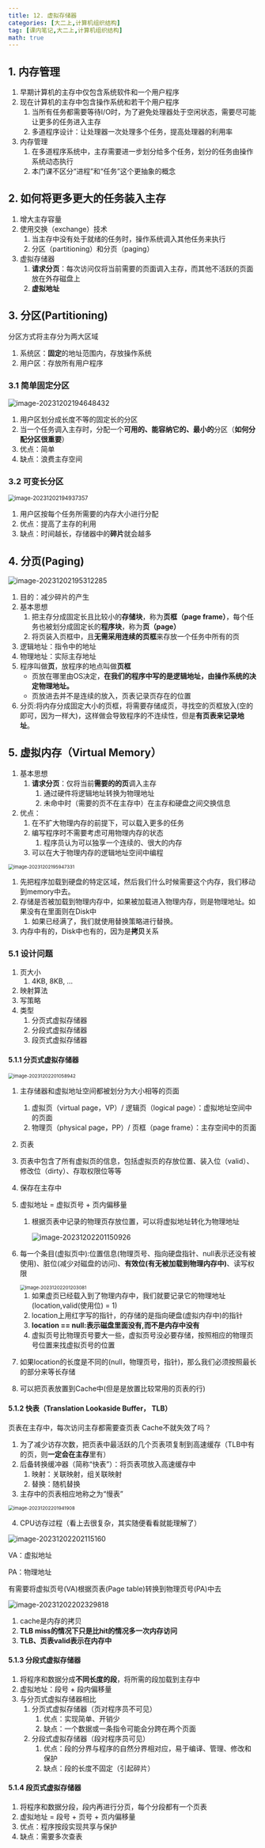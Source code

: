 ```yaml
---
title: 12. 虚拟存储器
categories: [大二上,计算机组织结构]
tag: [课内笔记,大二上,计算机组织结构] 
math: true
---
```


## 1. 内存管理

1. 早期计算机的主存中仅包含系统软件和一个用户程序
2. 现在计算机的主存中包含操作系统和若干个用户程序
   1. 当所有任务都需要等待I/O时，为了避免处理器处于空闲状态，需要尽可能让更多的任务进入主存
   2. 多道程序设计：让处理器一次处理多个任务，提高处理器的利用率
3. 内存管理
   1. 在多道程序系统中，主存需要进一步划分给多个任务，划分的任务由操作系统动态执行
   2. 本门课不区分“进程”和“任务”这个更抽象的概念

## 2. 如何将更多更大的任务装入主存

1. 增大主存容量
2. 使用交换（exchange）技术
   1. 当主存中没有处于就绪的任务时，操作系统调入其他任务来执行
   2. 分区（partitioning）和分页（paging）
3. 虚拟存储器
   1. **请求分页**：每次访问仅将当前需要的页面调入主存，而其他不活跃的页面放在外存磁盘上
   2. **虚拟地址**

## 3. 分区(Partitioning)

分区方式将主存分为两大区域

1. 系统区：**固定**的地址范围内，存放操作系统
2. 用户区：存放所有用户程序

### 3.1 简单固定分区

![image-20231202194648432](https://salieri-typora.oss-cn-shanghai.aliyuncs.com/img/markdown/image-20231202194648432.png)

1. 用户区划分成长度不等的固定长的分区
2. 当一个任务调入主存时，分配一个**可用的、能容纳它的、最小的**分区（**如何分配分区很重要**）
3. 优点：简单
4. 缺点：浪费主存空间

### 3.2 可变长分区

<img src="https://salieri-typora.oss-cn-shanghai.aliyuncs.com/img/markdown/image-20231202194937357.png" alt="image-20231202194937357" style="zoom: 80%;" />

1. 用户区按每个任务所需要的内存大小进行分配
2. 优点：提高了主存的利用
3. 缺点：时间越长，存储器中的**碎片**就会越多

## 4. 分页(Paging)

![image-20231202195312285](https://salieri-typora.oss-cn-shanghai.aliyuncs.com/img/markdown/image-20231202195312285.png)

1. 目的：减少碎片的产生
2. 基本思想
   1. 把主存分成固定长且比较小的**存储块**，称为**页框（page frame）**，每个任务也被划分成固定长的**程序块**，称为**页（page）**
   2. 将页装入页框中，且**无需采用连续的页框**来存放一个任务中所有的页
3. 逻辑地址：指令中的地址
4. 物理地址：实际主存地址
5. 程序叫做**页**，放程序的地点叫做**页框**
   + 页放在哪里由OS决定，**在我们的程序中写的是逻辑地址，由操作系统的决定物理地址。**
   + 页放进去并不是连续的放入，页表记录页存在的位置
6. 分页:将内存分成固定大小的页框，将需要存储成页，寻找空的页框放入(空的即可，因为一样大)，这样做会导致程序的不连续性，但是**有页表来记录地址**。

## 5. 虚拟内存（Virtual Memory）

1. 基本思想
   1. **请求分页**：仅将当前**需要的的页**调入主存
      1. 通过硬件将逻辑地址转换为物理地址
      2. 未命中时（需要的页不在主存中）在主存和硬盘之间交换信息
2. 优点：
   1. 在不扩大物理内存的前提下，可以载入更多的任务
   2. 编写程序时不需要考虑可用物理内存的状态
      1. 程序员认为可以独享一个连续的、很大的内存
   3. 可以在大于物理内存的逻辑地址空间中编程

<img src="https://salieri-typora.oss-cn-shanghai.aliyuncs.com/img/markdown/image-20231202195947331.png" alt="image-20231202195947331" style="zoom: 67%;" />

1. 先把程序加载到硬盘的特定区域，然后我们什么时候需要这个内存，我们移动到memory中去。
2. 存储是否被加载到物理内存中，如果被加载进入物理内存，则是物理地址。如果没有在里面则在Disk中
   1. 如果已经满了，我们就使用替换策略进行替换。
3. 内存中有的，Disk中也有的，因为是**拷贝**关系

### 5.1 设计问题

1. 页大小
   1. 4KB, 8KB, …
2. 映射算法
3. 写策略
4. 类型
   1. 分页式虚拟存储器
   2. 分段式虚拟存储器
   3. 段页式虚拟存储器

#### 5.1.1 分页式虚拟存储器

<img src="https://salieri-typora.oss-cn-shanghai.aliyuncs.com/img/markdown/image-20231202201058942.png" alt="image-20231202201058942" style="zoom: 67%;" />

1. 主存储器和虚拟地址空间都被划分为大小相等的页面

   1. 虚拟页（virtual page，VP）/ 逻辑页（logical page）：虚拟地址空间中的页面
   2. 物理页（physical page，PP）/ 页框（page frame）：主存空间中的页面

2.  页表

   1. 页表中包含了所有虚拟页的信息，包括虚拟页的存放位置、装入位（valid）、 修改位（dirty）、存取权限位等等

   2. 保存在主存中

   3. 虚拟地址 = 虚拟页号 + 页内偏移量

      1. 根据页表中记录的物理页存放位置，可以将虚拟地址转化为物理地址

         ![image-20231202201150926](https://salieri-typora.oss-cn-shanghai.aliyuncs.com/img/markdown/image-20231202201150926.png)

   4. 每一个条目(虚拟页中):位置信息(物理页号、指向硬盘指针、null表示还没有被使用)、脏位(减少对磁盘的访问)、**有效位(有无被加载到物理内存中)**、读写权限

      <img src="https://salieri-typora.oss-cn-shanghai.aliyuncs.com/img/markdown/image-20231202201203081.png" alt="image-20231202201203081" style="zoom:67%;" />

      1. 如果虚页已经载入到了物理内存中，我们就要记录它的物理地址(location,valid(使用位) = 1)
      2. location上用红字写的指针，的存储的是指向硬盘(虚拟内存中)的指针
      3. **location == null:表示磁盘里面没有,而不是内存中没有**
      4. 虚拟页号比物理页号要大一些，虚拟页号没必要存储，按照相应的物理页号位置来找虚拟页号的位置

   5. 如果location的长度是不同的(null，物理页号，指针)，那么我们必须按照最长的部分来等长存储

   6. 可以把页表放置到Cache中(但是是放置比较常用的页表的行)
   

#### 5.1.2 快表（Translation Lookaside Buffer， TLB）

页表在主存中，每次访问主存都需要查页表 Cache不就失效了吗？

1. 为了减少访存次数，把页表中最活跃的几个页表项复制到高速缓存（TLB中有的页，则**一定会在主存**里有）
2. 后备转换缓冲器（简称“快表”）：将页表项放入高速缓存中
   1. 映射：关联映射，组关联映射
   2. 替换：随机替换
3. 主存中的页表相应地称之为“慢表”

<img src="https://salieri-typora.oss-cn-shanghai.aliyuncs.com/img/markdown/image-20231202201941908.png" alt="image-20231202201941908" style="zoom:67%;" />

4. CPU访存过程（看上去很复杂，其实随便看看就能理解了）

![image-20231202202115160](https://salieri-typora.oss-cn-shanghai.aliyuncs.com/img/markdown/image-20231202202115160.png)

VA：虚拟地址

PA：物理地址

有需要将虚拟页号(VA)根据页表(Page table)转换到物理页号(PA)中去

![image-20231202202329818](https://salieri-typora.oss-cn-shanghai.aliyuncs.com/img/markdown/image-20231202202329818.png)

1. cache是内存的拷贝
2. **TLB miss的情况下只是比hit的情况多一次内存访问**
3. **TLB、页表valid表示在内存中**

#### 5.1.3 分段式虚拟存储器

1. 将程序和数据分成**不同长度的段**，将所需的段加载到主存中
2. 虚拟地址：段号 + 段内偏移量
3. 与分页式虚拟存储器相比
   1. 分页式虚拟存储器（页对程序员不可见）
      1. 优点：实现简单、开销少
      2. 缺点：一个数据或一条指令可能会分跨在两个页面
   2. 分段式虚拟存储器（段对程序员可见）
      1. 优点：段的分界与程序的自然分界相对应，易于编译、管理、修改和保护
      2. 缺点：段的长度不固定（引起碎片）

#### 5.1.4 段页式虚拟存储器

1. 将程序和数据分段，段内再进行分页，每个分段都有一个页表
2. 虚拟地址 = 段号 + 页号 + 页内偏移量
3. 优点：程序按段实现共享与保护
4. 缺点：需要多次查表
